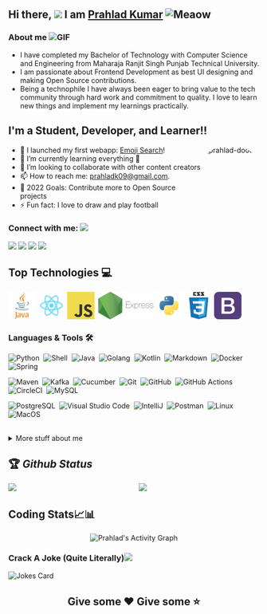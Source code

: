 <!-- <img  src="https://github.com/nazir-hussain/nazir-hussain/blob/main/javascript.gif" /> -->

## Hi there, <img src="https://media.giphy.com/media/ujrj9aoOdNvXO/giphy.gif" width="50"> I am [Prahlad Kumar](#/) <img src="https://i.imgur.com/veZrcC7.gif" alt="Meaow" width="50" />

### About me  <img alt="GIF" src="https://github.com/TheDudeThatCode/TheDudeThatCode/blob/master/Assets/hmm.gif" width="30px">
<ul>
 <li>I have completed my Bachelor of Technology with Computer Science and Engineering from Maharaja Ranjit Singh Punjab Technical University.</li>
<li>I am passionate about Frontend Development as best UI designing and making Open Source contributions.</li>
<li>Being a technophile I have always been eager to bring value to the tech community through hard work and commitment to quality. I love to learn new things and implement my  learnings practically.</li>
  </ul>

## I'm a Student, Developer, and Learner!!
<img align="right" alt="prahlad-doodle" height="200" style="border-radius:50px;" src="https://user-images.githubusercontent.com/56648155/147669054-84544ffd-5a37-4b33-aa23-4810eaa8d33b.png">


- 🔭 I launched my first webapp: [Emoji Search][course]!
- 🌱 I’m currently learning everything 🤣
- 👯 I’m looking to collaborate with other content creators
- 📫 How to reach me: prahladk09@gmail.com.
- 🥅 2022 Goals: Contribute more to Open Source projects
- ⚡ Fun fact: I love to draw and play football

### Connect with me: <img src="https://github.com/TheDudeThatCode/TheDudeThatCode/blob/master/Assets/Handshake.gif" height="32px">

<p align="left">
<a href = "https://www.linkedin.com/in/theprahladkumar/"><img src="https://img.icons8.com/fluent/48/000000/linkedin.png"/></a>
<a href = "https://twitter.com/Prahladk09"><img src="https://img.icons8.com/fluent/48/000000/twitter.png"/></a>
<a href = "https://www.facebook.com/prahlad.kumar.545402/"><img src="https://img.icons8.com/color/48/000000/facebook-new.png"/></a>
<a href = "https://www.instagram.com/prahladgupta_/"><img src="https://img.icons8.com/fluent/48/000000/instagram-new.png"/></a>
<br />

 
<!-- TODO: Make technologies links takes you to repositories --> 
 ## Top Technologies :computer:
<code><img height="55" src="https://raw.githubusercontent.com/github/explore/80688e429a7d4ef2fca1e82350fe8e3517d3494d/topics/java/java.png"></code>
<code><img height="55" src="https://raw.githubusercontent.com/github/explore/80688e429a7d4ef2fca1e82350fe8e3517d3494d/topics/react/react.png"></code>
<code><img height="55" src="https://raw.githubusercontent.com/github/explore/80688e429a7d4ef2fca1e82350fe8e3517d3494d/topics/javascript/javascript.png"></code>
<code><img height="55" src="https://raw.githubusercontent.com/github/explore/80688e429a7d4ef2fca1e82350fe8e3517d3494d/topics/nodejs/nodejs.png"></code>
<code><img height="55" src="https://raw.githubusercontent.com/github/explore/80688e429a7d4ef2fca1e82350fe8e3517d3494d/topics/express/express.png"></code>
<code><img height="55" src="https://raw.githubusercontent.com/github/explore/80688e429a7d4ef2fca1e82350fe8e3517d3494d/topics/python/python.png"></code>
<code><img height="55" src="https://raw.githubusercontent.com/github/explore/80688e429a7d4ef2fca1e82350fe8e3517d3494d/topics/css/css.png"></code>
<code><img height="55" src="https://raw.githubusercontent.com/github/explore/80688e429a7d4ef2fca1e82350fe8e3517d3494d/topics/bootstrap/bootstrap.png"></code>
 

### Languages & Tools 🛠

![Python](https://img.shields.io/badge/-Python-05122A?style=flat&logo=python)&nbsp;
![Shell](https://img.shields.io/badge/Shell-05122A?style=flat&logo=gnu-bash&logoColor=white)&nbsp;
![Java](https://img.shields.io/badge/-Java-05122A?style=flat&logo=Java&logoColor=white)&nbsp;
![Golang](https://img.shields.io/badge/-Golang-05122A?style=flat&logo=go&logoColor=white)&nbsp;
![Kotlin](https://img.shields.io/badge/-Kotlin-05122A?style=flat&logo=kotlin)&nbsp;
![Markdown](https://img.shields.io/badge/-Markdown-05122A?style=flat&logo=markdown)&nbsp;
![Docker](https://img.shields.io/badge/-Docker-05122A?style=flat&logo=docker)&nbsp;
![Spring](https://img.shields.io/badge/-Spring-05122A?style=flat&logo=spring&logoColor=white)&nbsp;
 
![Maven](https://img.shields.io/badge/-Maven-05122A?style=flat&logo=apache-maven&logoColor=white)&nbsp;
![Kafka](https://img.shields.io/badge/-Kafka-05122A?style=flat&logo=apache-kafka)&nbsp;
![Cucumber](https://img.shields.io/badge/-Cucumber-05122A?style=flat&logo=cucumber)&nbsp;
![Git](https://img.shields.io/badge/-Git-05122A?style=flat&logo=git)&nbsp;
![GitHub](https://img.shields.io/badge/-GitHub-05122A?style=flat&logo=github)&nbsp;
![GitHub Actions](https://img.shields.io/badge/GitHub%20Actions%20-05122A?style=flat&logo=github-actions&logoColor=white)&nbsp;
![CircleCI](https://img.shields.io/badge/CircleCI-05122A?style=flat&logo=circleci&logoColor=white)&nbsp;
![MySQL](https://img.shields.io/badge/-MySQL-05122A?style=flat&logo=mysql&logoColor=white)&nbsp;
 
![PostgreSQL](https://img.shields.io/badge/-PostgreSQL-05122A?style=flat&logo=postgresql)&nbsp;
![Visual Studio Code](https://img.shields.io/badge/-Visual%20Studio%20Code-05122A?style=flat&logo=visual-studio-code&logoColor=007ACC)&nbsp;
![IntelliJ](https://img.shields.io/badge/-IntelliJ-05122A?style=flat&logo=jetbrains)&nbsp;
![Postman](https://img.shields.io/badge/-Postman-05122A?style=flat&logo=postman)&nbsp;
![Linux](https://img.shields.io/badge/-Linux-05122A?style=flat&logo=linux&logoColor=white)&nbsp;
![MacOS](https://img.shields.io/badge/-MacOS-05122A?style=flat&logo=apple)&nbsp;<br />
<br />

<details>
<summary>
  More stuff about me
</summary>

 I love sharing knowledge and putting tutorials, courses and posts together for helping other developers, and tjat's why Hack and Code Youtube Channel exists!

#### What is Hack and Code?

Hack and Code is a youtube channel for learning Web/Mobile development, coding and design. Including new technologies and frameworks and anything really related to development world.
<br >
</details>

[website]: https://chillthemind.blogspot.com
[course]: https://searchemoji.netlify.app/
[twitter]: https://twitter.com/Prahladk09
[instagram]: https://www.instagram.com/prahladgupta_/
[linkedin]: https://www.linkedin.com/in/theprahladkumar/
 
## 🏆 *Github Status*

<img  src="https://github-readme-stats.vercel.app/api?username=nazir-hussain&show_icons=true&hide_border=true&theme=dark" width="48%" align="right" >
<img  src="https://github-readme-streak-stats.herokuapp.com/?user=nazir-hussain&theme=dark" width="48%" >
<br>
 
 <!--START_SECTION:waka-->
## Coding Stats📈📊
 
<p align="center" >
<img alt=" Prahlad's Activity Graph" src="https://activity-graph.herokuapp.com/graph?username=nazir-hussain&bg_color=0D1117&color=ccffcc&line=ffffff&point=FFFFFF&hide_border=true" />
</p>
<!--END_SECTION:waka--> 

### Crack A Joke (Quite Literally)<img src="https://media1.tenor.com/images/d787d33adb362e8a7cfe38aa37194c20/tenor.gif?itemid=9682311" height="40px">

<!-- Markdown -->
![Jokes Card](https://readme-jokes.vercel.app/api)
 
 
<h2 align="center">Give some ❤ Give some ⭐</h2>

